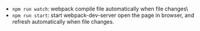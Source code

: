- `npm run watch`: webpack compile file automatically when file changes\
- `npm run start`: start webpack-dev-server open the page in browser, and refresh automatically when file changes.